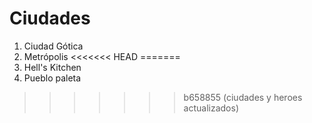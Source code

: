 # Ciudades

1. Ciudad Gótica
2. Metrópolis
<<<<<<< HEAD
=======
3. Hell's Kitchen
4. Pueblo paleta
>>>>>>> b658855 (ciudades y heroes actualizados)

